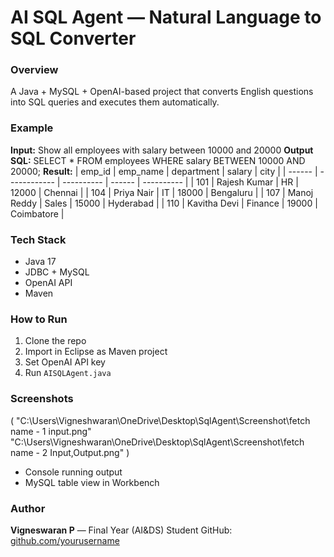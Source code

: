 #  AI SQL Agent — Natural Language to SQL Converter

### Overview
A Java + MySQL + OpenAI-based project that converts English questions into SQL queries and executes them automatically.

### Example
**Input:** Show all employees with salary between 10000 and 20000
**Output SQL:** SELECT * FROM employees WHERE salary BETWEEN 10000 AND 20000;
**Result:**
| emp_id | emp_name     | department | salary | city       |
| ------ | ------------ | ---------- | ------ | ---------- |
| 101    | Rajesh Kumar | HR         | 12000  | Chennai    |
| 104    | Priya Nair   | IT         | 18000  | Bengaluru  |
| 107    | Manoj Reddy  | Sales      | 15000  | Hyderabad  |
| 110    | Kavitha Devi | Finance    | 19000  | Coimbatore |

### Tech Stack
- Java 17
- JDBC + MySQL
- OpenAI API
- Maven

### How to Run
1. Clone the repo  
2. Import in Eclipse as Maven project  
3. Set OpenAI API key  
4. Run `AISQLAgent.java`

### Screenshots
(  "C:\Users\Vigneshwaran\OneDrive\Desktop\SqlAgent\Screenshot\fetch name - 1 input.png"
"C:\Users\Vigneshwaran\OneDrive\Desktop\SqlAgent\Screenshot\fetch name - 2 Input,Output.png"  )
- Console running output  
- MySQL table view in Workbench

### Author
**Vigneswaran P** — Final Year (AI&DS) Student 
GitHub: [github.com/yourusername](https://github.com/yourusername)
